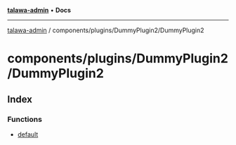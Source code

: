 [**talawa-admin**](../../../../README.md) • **Docs**

***

[talawa-admin](../../../../modules.md) / components/plugins/DummyPlugin2/DummyPlugin2

# components/plugins/DummyPlugin2/DummyPlugin2

## Index

### Functions

- [default](functions/default.md)
